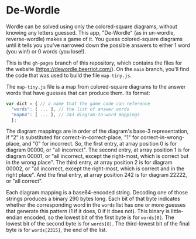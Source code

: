 # De-Wordle

Wordle can be solved using only the colored-square diagrams, without
knowing any letters guessed. This app, "De-Wordle" (as in un-wordle,
reverse-wordle) makes a game of it. You guess colored-square diagrams
until it tells you you've narrowed down the possible answers to either
1 word (you win!) or 0 words (you lose!).

This is the `gh-pages` branch of this repository, which contains the
files for the website (https://dewordle.beerriot.com/). On the `main`
branch, you'll find the code that was used to build the file
`map-tiny.js`.

The `map-tiny.js` file is a map from colored-square diagrams to the
answer words that have guesses that can produce them. Its format:

```javascript
var dict = { // a name that the game code can reference
  "words": [ ... ], // the list of answer words
  "map64": [ ... ], // 243 diagram-to-word mappings
  };
```

The diagram mappings are in order of the diagram's base-3
representation, if "2" is substituted for correct-in-correct-place,
"1" for correct-in-wrong-place, and "0" for incorrect. So, the first
entry, at array position 0 is for diagram 00000, or "all
incorrect". The second entry, at array position 1 is for diagram
00001, or "all incorrect, except the right-most, which is correct but
in the wrong place". The third entry, at array position 2 is for
diagram 00002, or "all incorrect, except the right-most, which is
correct and in the right place". And the final entry, at array
position 242 is for diagram 22222, or "all correct".

Each diagram mapping is a base64-encoded string. Decoding one of those
strings produces a binary 290 bytes long. Each bit of that byte
indicates whether the corresponding word in the `words` list has one
or more guesses that generate this pattern (1 if it does, 0 if it does
not). This binary is little-endian encoded, so the lowest bit of the
first byte is for `words[0]`. The lowest bit of the second byte is for
`words[8]`. The third-lowest bit of the final byte is for
`words[2315]`, the end of the list.